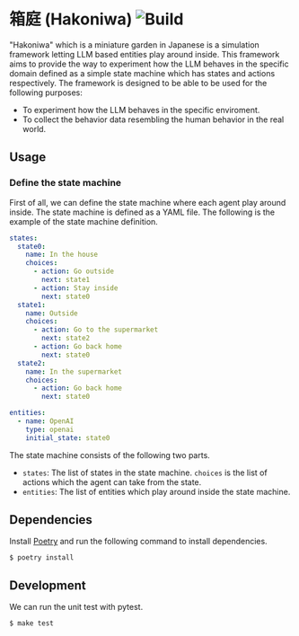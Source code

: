 # 箱庭 (Hakoniwa) ![Build](https://github.com/Lewuathe/hakoniwa/actions/workflows/main.yml/badge.svg)

"Hakoniwa" which is a miniature garden in Japanese is a simulation framework letting LLM based entities play around inside. This framework aims to provide the way to experiment how the LLM behaves in the specific domain defined as a simple state machine which has states and actions respectively. The framework is designed to be able to be used for the following purposes:

- To experiment how the LLM behaves in the specific enviroment.
- To collect the behavior data resembling the human behavior in the real world.

## Usage

### Define the state machine
First of all, we can define the state machine where each agent play around inside. The state machine is defined as a YAML file. The following is the example of the state machine definition.

```yaml
states:
  state0:
    name: In the house
    choices:
      - action: Go outside
        next: state1
      - action: Stay inside
        next: state0
  state1:
    name: Outside
    choices:
      - action: Go to the supermarket
        next: state2
      - action: Go back home
        next: state0
  state2:
    name: In the supermarket
    choices:
      - action: Go back home
        next: state0

entities:
  - name: OpenAI
    type: openai
    initial_state: state0
```

The state machine consists of the following two parts.
- `states`: The list of states in the state machine. `choices` is the list of actions which the agent can take from the state.
- `entities`: The list of entities which play around inside the state machine.


## Dependencies

Install [Poetry](https://python-poetry.org/) and run the following command to install dependencies.

```
$ poetry install
```

## Development

We can run the unit test with pytest.

```
$ make test
```
